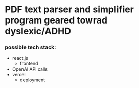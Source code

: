 # PDF text parser and simplifier program geared towrad dyslexic/ADHD

### possible tech stack: 
- react.js
    - frontend
- OpenAI API calls
- vercel
    - deployment


